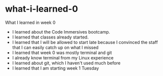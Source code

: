 # what-i-learned-0
What I learned in week 0

- I learned about the Code Immersives bootcamp.
- I learned that classes already started.
- I learned that I will be allowed to start late because I convinced the staff that I can easily catch up on what I missed
- I learned that week 0 was mostly terminal and git
- I already know terminal from my Linux experience
- I learned about git, which I haven't used much before
- I learned that I am starting week 1 Tuesday
